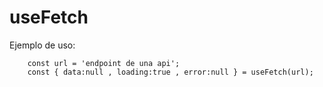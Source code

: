 # useFetch

Ejemplo de uso:
```
    const url = 'endpoint de una api';
    const { data:null , loading:true , error:null } = useFetch(url);
```